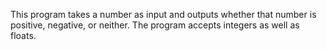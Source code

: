 This program takes a number as input and outputs whether that number is positive, negative, or neither. The program accepts integers as well as floats.
